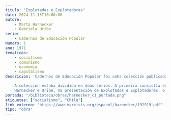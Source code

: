 ```yaml
---
titulo: "Explotadas e Explotadoras"
date: 2024-11-15T10:00:00
autore: 
    - Marta Harnecker
    - Gabriela Uribe
serie: 
    - Cadernos de Educación Popular
Numero: 1
ano: 1971
tematicas:
    - socialismo
    - comunismo
    - economia
    - capitalismo
descricion: 'Cadernos de Educación Popular foi unha colección publicada pola Editora Nacional Quimantú de Chile que tiña por obxectivo poñer elementos de educación política en mans das “grandes masas” para que estas participasen activamente no proceso político que vivía Chile dura- nte o goberno de Unidad Popular (1970-1973). As súas autoras foron Marta Harnecker (1937-2019) e Gabriela Uribe.

    A colección estaba dividida en dúas series. A primeira consistía en textos (Núms. 1-7) nos que se explicaban conceptos ideolóxicos que axudaban aos traballadores a entender o proceso que vivía o país e as etapas para lograr un sistema socialista. A segunda, "Para loitar polo socialismo", a partir do Núm. 8, abordaba as formas de organización e as claves para avanzar no desenvolvemento do socialismo.
    Harnecker e Uribe, na presentación de Explotados e Explotadores, o primeiro número da colección, sinalaron que "os Cadernos de Educación Popular responden á necesidade que ten cada país de producir os seus propios textos de educación política para elevar a conciencia das grandes masas e permitir que sexan elas quen constrúan de forma efectiva e creativa o seu propio futuro".'
portada: "/biblioteca/obras/harnecker_c1_portada.png"
etiquetas: ["socialismo", "Chile"]
link_externo: "https://www.marxists.org/espanol/harnecker/192919.pdf"
tipo: "obra"
---
```

